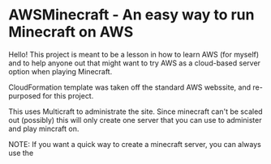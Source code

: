 # AWSMinecraft - An easy way to run Minecraft on AWS

Hello! This project is meant to be a lesson in how to learn AWS (for myself) and to help anyone out that might want to try AWS as a cloud-based server option when playing Minecraft.

CloudFormation template was taken off the standard AWS webssite, and re-purposed for this project.

This uses Multicraft to administrate the site. Since minecraft can't be scaled out (possibly) this will only create one server that you can use to administer and play mincraft on.

NOTE: If you want a quick way to create a minecraft server, you can always use the 
